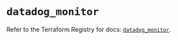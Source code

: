 # `datadog_monitor`

Refer to the Terraform Registry for docs: [`datadog_monitor`](https://registry.terraform.io/providers/datadog/datadog/3.77.0/docs/resources/monitor).
